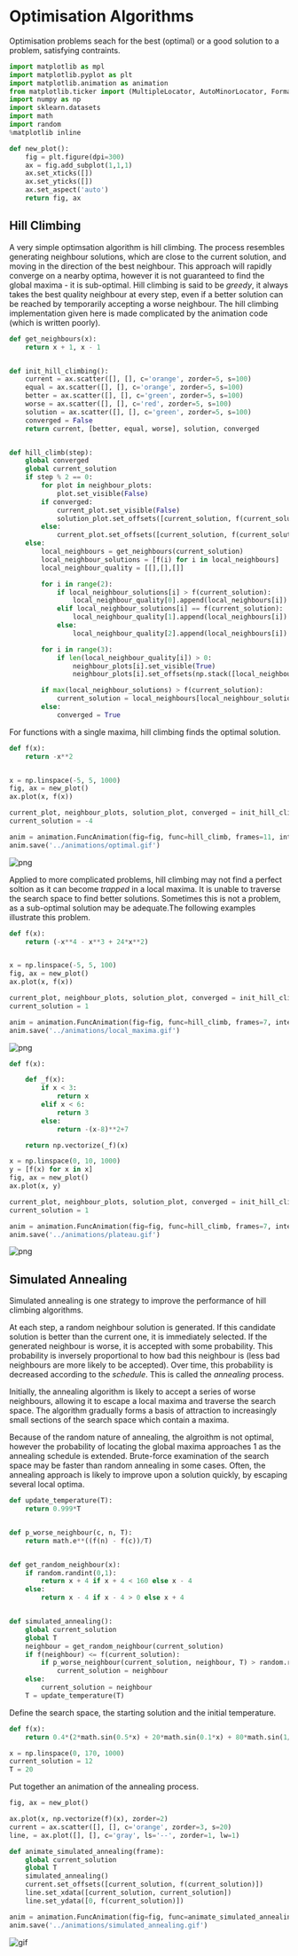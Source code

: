 # Optimisation Algorithms

Optimisation problems seach for the best (optimal) or a good solution to
a problem, satisfying contraints.

```python
import matplotlib as mpl
import matplotlib.pyplot as plt
import matplotlib.animation as animation
from matplotlib.ticker import (MultipleLocator, AutoMinorLocator, FormatStrFormatter)
import numpy as np
import sklearn.datasets
import math
import random
%matplotlib inline

def new_plot():
    fig = plt.figure(dpi=300)
    ax = fig.add_subplot(1,1,1)
    ax.set_xticks([])
    ax.set_yticks([])
    ax.set_aspect('auto')
    return fig, ax
```

## Hill Climbing

A very simple optimsation algorithm is hill climbing. The process
resembles generating neighbour solutions, which are close to the current
solution, and moving in the direction of the best neighbour. This
approach will rapidly converge on a nearby optima, however it is not
guaranteed to find the global maxima - it is sub-optimal. Hill climbing
is said to be _greedy_, it always takes the best quality neighbour at
every step, even if a better solution can be reached by temporarily
accepting a worse neighbour. The hill climbing implementation given here
is made complicated by the animation code (which is written poorly).

```python
def get_neighbours(x):
    return x + 1, x - 1


def init_hill_climbing():
    current = ax.scatter([], [], c='orange', zorder=5, s=100)
    equal = ax.scatter([], [], c='orange', zorder=5, s=100)
    better = ax.scatter([], [], c='green', zorder=5, s=100)
    worse = ax.scatter([], [], c='red', zorder=5, s=100)
    solution = ax.scatter([], [], c='green', zorder=5, s=100)
    converged = False
    return current, [better, equal, worse], solution, converged


def hill_climb(step):
    global converged
    global current_solution
    if step % 2 == 0:
        for plot in neighbour_plots:
            plot.set_visible(False)
        if converged:
            current_plot.set_visible(False)
            solution_plot.set_offsets([current_solution, f(current_solution)])
        else:
            current_plot.set_offsets([current_solution, f(current_solution)])
    else:
        local_neighbours = get_neighbours(current_solution)
        local_neighbour_solutions = [f(i) for i in local_neighbours]
        local_neighbour_quality = [[],[],[]]

        for i in range(2):
            if local_neighbour_solutions[i] > f(current_solution):
                local_neighbour_quality[0].append(local_neighbours[i])
            elif local_neighbour_solutions[i] == f(current_solution):
                local_neighbour_quality[1].append(local_neighbours[i])
            else:
                local_neighbour_quality[2].append(local_neighbours[i])

        for i in range(3):
            if len(local_neighbour_quality[i]) > 0:
                neighbour_plots[i].set_visible(True)
                neighbour_plots[i].set_offsets(np.stack([local_neighbour_quality[i], f(np.array(local_neighbour_quality[i]))]).T)

        if max(local_neighbour_solutions) > f(current_solution):
            current_solution = local_neighbours[local_neighbour_solutions.index(max(local_neighbour_solutions))]
        else:
            converged = True
```

For functions with a single maxima, hill climbing finds the optimal
solution.

```python
def f(x):
    return -x**2


x = np.linspace(-5, 5, 1000)
fig, ax = new_plot()
ax.plot(x, f(x))

current_plot, neighbour_plots, solution_plot, converged = init_hill_climbing()
current_solution = -4

anim = animation.FuncAnimation(fig=fig, func=hill_climb, frames=11, interval=500)
anim.save('../animations/optimal.gif')
```

![png](../res/optimisation_5_0.png)

Applied to more complicated problems, hill climbing may not find a
perfect soltion as it can become _trapped_ in a local maxima. It is
unable to traverse the search space to find better solutions. Sometimes
this is not a problem, as a sub-optimal solution may be adequate.The
following examples illustrate this problem.

```python
def f(x):
    return (-x**4 - x**3 + 24*x**2)


x = np.linspace(-5, 5, 100)
fig, ax = new_plot()
ax.plot(x, f(x))

current_plot, neighbour_plots, solution_plot, converged = init_hill_climbing()
current_solution = 1

anim = animation.FuncAnimation(fig=fig, func=hill_climb, frames=7, interval=500)
anim.save('../animations/local_maxima.gif')
```

![png](../res/optimisation_7_0.png)

```python
def f(x):

    def _f(x):
        if x < 3:
            return x
        elif x < 6:
            return 3
        else:
            return -(x-8)**2+7

    return np.vectorize(_f)(x)

x = np.linspace(0, 10, 1000)
y = [f(x) for x in x]
fig, ax = new_plot()
ax.plot(x, y)

current_plot, neighbour_plots, solution_plot, converged = init_hill_climbing()
current_solution = 1

anim = animation.FuncAnimation(fig=fig, func=hill_climb, frames=7, interval=500)
anim.save('../animations/plateau.gif')
```

![png](../res/optimisation_8_0.png)

## Simulated Annealing

Simulated annealing is one strategy to improve the performance of hill
climbing algorithms.

At each step, a random neighbour solution is generated. If this
candidate solution is better than the current one, it is immediately
selected. If the generated neighbour is worse, it is accepted with some
probability. This probability is inversely proportional to how bad this
neighbour is (less bad neighbours are more likely to be accepted). Over
time, this probability is decreased according to the _schedule_. This is
called the _annealing_ process.

Initially, the annealing algorithm is likely to accept a series of worse
neighbours, allowing it to escape a local maxima and traverse the search
space. The algorithm gradually forms a basis of attraction to
increasingly small sections of the search space which contain a maxima.

Because of the random nature of annealing, the algroithm is not optimal,
however the probability of locating the global maxima approaches 1 as
the annealing schedule is extended. Brute-force examination of the
search space may be faster than random annealing in some cases. Often,
the annealing approach is likely to improve upon a solution quickly, by
escaping several local optima.

```python
def update_temperature(T):
    return 0.999*T


def p_worse_neighbour(c, n, T):
    return math.e**((f(n) - f(c))/T)


def get_random_neighbour(x):
    if random.randint(0,1):
        return x + 4 if x + 4 < 160 else x - 4
    else:
        return x - 4 if x - 4 > 0 else x + 4


def simulated_annealing():
    global current_solution
    global T
    neighbour = get_random_neighbour(current_solution)
    if f(neighbour) <= f(current_solution):
        if p_worse_neighbour(current_solution, neighbour, T) > random.random():
            current_solution = neighbour
    else:
        current_solution = neighbour
    T = update_temperature(T)
```

Define the search space, the starting solution and the initial
temperature.

```python
def f(x):
    return 0.4*(2*math.sin(0.5*x) + 20*math.sin(0.1*x) + 80*math.sin(1/60*x))

x = np.linspace(0, 170, 1000)
current_solution = 12
T = 20
```

Put together an animation of the annealing process.

```python
fig, ax = new_plot()

ax.plot(x, np.vectorize(f)(x), zorder=2)
current = ax.scatter([], [], c='orange', zorder=3, s=20)
line, = ax.plot([], [], c='gray', ls='--', zorder=1, lw=1)

def animate_simulated_annealing(frame):
    global current_solution
    global T
    simulated_annealing()
    current.set_offsets([current_solution, f(current_solution)])
    line.set_xdata([current_solution, current_solution])
    line.set_ydata([0, f(current_solution)])

anim = animation.FuncAnimation(fig=fig, func=animate_simulated_annealing, frames=2000, interval=20)
anim.save('../animations/simulated_annealing.gif')
```

![gif](../res/animations/simulated_annealing.gif)
